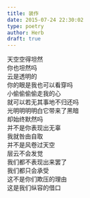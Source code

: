 ```yaml
---  
title: 装作  
date: 2015-07-24 22:30:02  
type: poetry  
author: Herb  
draft: true
---  
```

天空空得坦然  
你也坦然吗  
云是透明的  
你的眼是我也可以看穿吗    
小偷偷偷偷走我的心  
就可以若无其事地不归还吗  
光明明明明白它带来了黑暗  
却始终默然吗    
并不是你表现出无辜  
我就咎由自取  
并不是风卷过天空  
层云不会发觉    
我们都不表现出来罢了  
我们都只会承受  
这不是你们欺压的理由  
这是我们纵容的借口